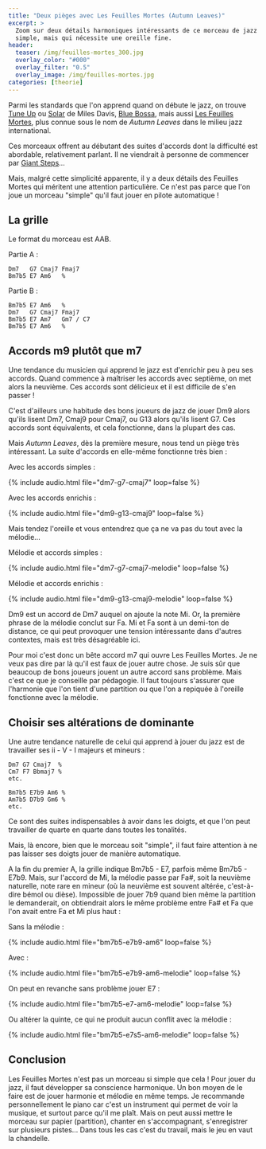 ```yaml
---
title: "Deux pièges avec Les Feuilles Mortes (Autumn Leaves)"
excerpt: >
  Zoom sur deux détails harmoniques intéressants de ce morceau de jazz réputé 
  simple, mais qui nécessite une oreille fine.
header:
  teaser: /img/feuilles-mortes_300.jpg
  overlay_color: "#000"
  overlay_filter: "0.5"
  overlay_image: /img/feuilles-mortes.jpg
categories: [theorie]
---
```


Parmi les standards que l'on apprend quand on débute le jazz, on trouve [Tune 
Up][tune-up] ou [Solar][solar] de Miles Davis, [Blue Bossa][blue-bossa], mais 
aussi [Les Feuilles Mortes][feuilles-mortes], plus connue sous le nom de 
*Autumn Leaves* dans le milieu jazz international.

Ces morceaux offrent au débutant des suites d'accords dont la difficulté est 
abordable, relativement parlant. Il ne viendrait à personne de commencer par 
[Giant Steps][giant-steps]…

Mais, malgré cette simplicité apparente, il y a deux détails des Feuilles 
Mortes qui méritent une attention particulière. Ce n'est pas parce que l'on 
joue un morceau "simple" qu'il faut jouer en pilote automatique !

## La grille

Le format du morceau est AAB.

Partie A :

    Dm7   G7 Cmaj7 Fmaj7
    Bm7b5 E7 Am6   %

Partie B :

    Bm7b5 E7 Am6   %
    Dm7   G7 Cmaj7 Fmaj7
    Bm7b5 E7 Am7   Gm7 / C7
    Bm7b5 E7 Am6   %

## Accords m9 plutôt que m7

Une tendance du musicien qui apprend le jazz est d'enrichir peu à peu ses 
accords. Quand commence à maîtriser les accords avec septième, on met alors la 
neuvième. Ces accords sont délicieux et il est difficile de s'en passer !

C'est d'ailleurs une habitude des bons joueurs de jazz de jouer Dm9 alors 
qu'ils lisent Dm7, Cmaj9 pour Cmaj7, ou G13 alors qu'ils lisent G7. Ces accords 
sont équivalents, et cela fonctionne, dans la plupart des cas.

Mais *Autumn Leaves*, dès la première mesure, nous tend un piège très 
intéressant. La suite d'accords en elle-même fonctionne très bien :

Avec les accords simples :

{% include audio.html file="dm7-g7-cmaj7" loop=false %}

Avec les accords enrichis :

{% include audio.html file="dm9-g13-cmaj9" loop=false %}

Mais tendez l'oreille et vous entendrez que ça ne va pas du tout avec la 
mélodie…

Mélodie et accords simples :

{% include audio.html file="dm7-g7-cmaj7-melodie" loop=false %}

Mélodie et accords enrichis :

{% include audio.html file="dm9-g13-cmaj9-melodie" loop=false %}

Dm9 est un accord de Dm7 auquel on ajoute la note Mi. Or, la première phrase de 
la mélodie conclut sur Fa. Mi et Fa sont à un demi-ton de distance, ce qui peut 
provoquer une tension intéressante dans d'autres contextes, mais est très 
désagréable ici.

Pour moi c'est donc un bête accord m7 qui ouvre Les Feuilles Mortes. Je ne veux 
pas dire par là qu'il est faux de jouer autre chose. Je suis sûr que beaucoup 
de bons joueurs jouent un autre accord sans problème. Mais c'est ce que je 
conseille par pédagogie. Il faut toujours s'assurer que l'harmonie que l'on 
tient d'une partition ou que l'on a repiquée à l'oreille fonctionne avec la 
mélodie.

## Choisir ses altérations de dominante

Une autre tendance naturelle de celui qui apprend à jouer du jazz est de 
travailler ses ii - V - I majeurs et mineurs :

    Dm7 G7 Cmaj7  %
    Cm7 F7 Bbmaj7 %
    etc.

    Bm7b5 E7b9 Am6 %
    Am7b5 D7b9 Gm6 %
    etc.

Ce sont des suites indispensables à avoir dans les doigts, et que l'on peut 
travailler de quarte en quarte dans toutes les tonalités.

Mais, là encore, bien que le morceau soit "simple", il faut faire attention à 
ne pas laisser ses doigts jouer de manière automatique.

A la fin du premier A, la grille indique Bm7b5 - E7, parfois même Bm7b5 - E7b9. 
Mais, sur l'accord de Mi, la mélodie passe par Fa#, soit la neuvième naturelle, 
note rare en mineur (où la neuvième est souvent altérée, c'est-à-dire bémol ou 
dièse). Impossible de jouer 7b9 quand bien même la partition le demanderait, on 
obtiendrait alors le même problème entre Fa# et Fa que l'on avait entre Fa et 
Mi plus haut :

Sans la mélodie :

{% include audio.html file="bm7b5-e7b9-am6" loop=false %}

Avec :

{% include audio.html file="bm7b5-e7b9-am6-melodie" loop=false %}

On peut en revanche sans problème jouer E7 :

{% include audio.html file="bm7b5-e7-am6-melodie" loop=false %}

Ou altérer la quinte, ce qui ne produit aucun conflit avec la mélodie :

{% include audio.html file="bm7b5-e7s5-am6-melodie" loop=false %}

## Conclusion

Les Feuilles Mortes n'est pas un morceau si simple que cela ! Pour jouer du 
jazz, il faut développer sa conscience harmonique. Un bon moyen de le faire est 
de jouer harmonie et mélodie en même temps. Je recommande personnellement le 
piano car c'est un instrument qui permet de voir la musique, et surtout parce 
qu'il me plaît. Mais on peut aussi mettre le morceau sur papier (partition), 
chanter en s'accompagnant, s'enregistrer sur plusieurs pistes… Dans tous les 
cas c'est du travail, mais le jeu en vaut la chandelle.

[tune-up]:https://www.youtube.com/watch?v=1XhzEmbBD5s
[solar]:https://www.youtube.com/watch?v=X6pB2WtStbI
[blue-bossa]:https://www.youtube.com/watch?v=6sr7BXinJMw
[feuilles-mortes]:https://www.youtube.com/watch?v=Xo1C6E7jbPw
[giant-steps]:https://www.youtube.com/watch?v=30FTr6G53VU
